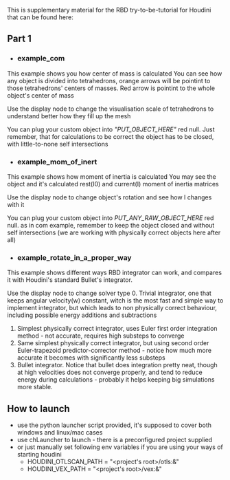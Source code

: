 This is supplementary material for the RBD try-to-be-tutorial for Houdini that can be found here:

## Part 1

* ### example_com
This example shows you how center of mass is calculated
You can see how any object is divided into tetrahedrons, orange arrows will be pointint to those tetrahedrons' centers of masses.
Red arrow is pointint to the whole object's center of mass

Use the display node to change the visualisation scale of tetrahedrons to understand better how they fill up the mesh

You can plug your custom object into *"PUT_OBJECT_HERE"* red null.
Just remember, that for calculations to be correct the object has to be closed, with little-to-none self intersections

* ### example_mom_of_inert
This example shows how moment of inertia is calculated
You may see the object and it's calculated rest(I0) and current(I) moment of inertia matrices

Use the display node to change object's rotation and see how I changes with it

You can plug your custom object into *PUT_ANY_RAW_OBJECT_HERE* red null.
as in com example, remember to keep the object closed and without self intersections (we are working with physically correct objects here after all)

* ### example_rotate_in_a_proper_way
This example shows different ways RBD integrator can work, and compares it with Houdini's standard Bullet's integrator.

Use the display node to change solver type
  0. Trivial integrator, one that keeps angular velocity(w) constant, witch is the most fast and simple way to implement integrator, but which leads to non physically correct behaviour, including possible energy additions and subtractions
  1. Simplest physically correct integrator, uses Euler first order integration method - not accurate, requires high substeps to converge
  2. Same simplest physically correct integrator, but using second order Euler-trapezoid predictor-corrector method - notice how much more accurate it becomes with significantly less substeps
  3. Bullet integrator. Notice that bullet does integration pretty neat, though at high velocities does not converge properly, and tend to reduce energy during calculations - probably it helps keeping big simulations more stable.
 
## How to launch
* use the python launcher script provided, it's supposed to cover both windows and linux/mac cases
* use chLauncher to launch - there is a preconfigured project supplied
* or just manually set following env variables if you are using your ways of starting houdini
	* HOUDINI_OTLSCAN_PATH = "<project's root>/otls:&"
	* HOUDINI_VEX_PATH = "<project's root>/vex:&"

